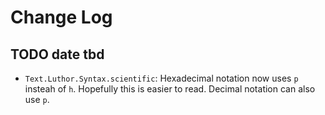 Change Log
==========

TODO date tbd
-------------
 * `Text.Luthor.Syntax.scientific`: Hexadecimal notation now uses `p` insteah of `h`.
   Hopefully this is easier to read.
   Decimal notation can also use `p`.
